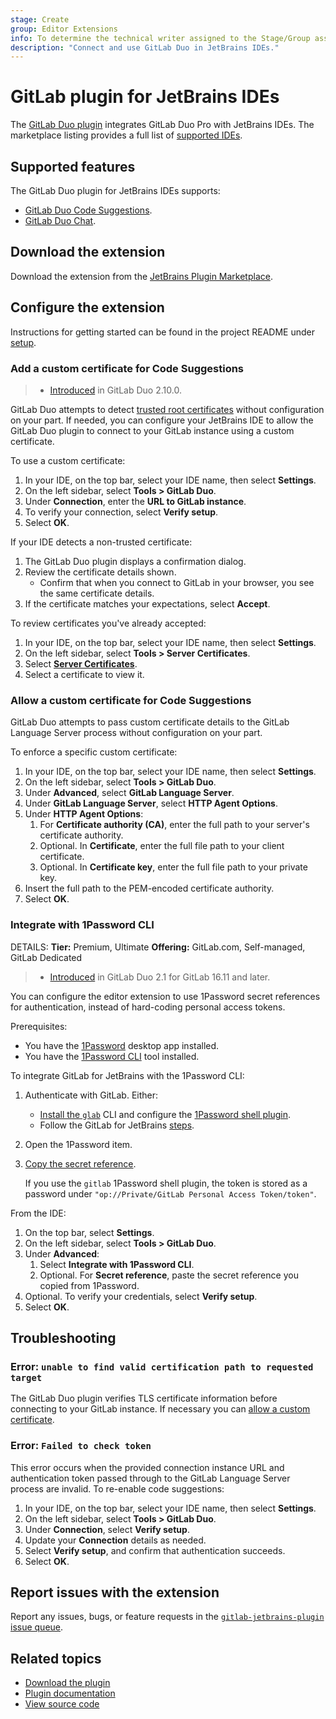 ```yaml
---
stage: Create
group: Editor Extensions
info: To determine the technical writer assigned to the Stage/Group associated with this page, see https://handbook.gitlab.com/handbook/product/ux/technical-writing/#assignments
description: "Connect and use GitLab Duo in JetBrains IDEs."
---
```


# GitLab plugin for JetBrains IDEs

The [GitLab Duo plugin](https://plugins.jetbrains.com/plugin/22325-gitlab-duo) integrates GitLab Duo Pro with JetBrains IDEs. The marketplace listing provides a full list of [supported IDEs](https://plugins.jetbrains.com/plugin/22325-gitlab-duo/versions).

## Supported features

The GitLab Duo plugin for JetBrains IDEs supports:

- [GitLab Duo Code Suggestions](../../user/project/repository/code_suggestions/index.md).
- [GitLab Duo Chat](../../user/gitlab_duo_chat.md).

## Download the extension

Download the extension from the [JetBrains Plugin Marketplace](https://plugins.jetbrains.com/plugin/22325-gitlab-duo).

## Configure the extension

Instructions for getting started can be found in the project README under [setup](https://gitlab.com/gitlab-org/editor-extensions/gitlab-jetbrains-plugin#setup).

### Add a custom certificate for Code Suggestions

> - [Introduced](https://gitlab.com/gitlab-org/editor-extensions/gitlab-jetbrains-plugin/-/issues/561) in GitLab Duo 2.10.0.

GitLab Duo attempts to detect [trusted root certificates](https://www.jetbrains.com/help/idea/ssl-certificates.html)
without configuration on your part. If needed, you can configure your JetBrains IDE to allow the GitLab Duo plugin
to connect to your GitLab instance using a custom certificate.

To use a custom certificate:

1. In your IDE, on the top bar, select your IDE name, then select **Settings**.
1. On the left sidebar, select **Tools > GitLab Duo**.
1. Under **Connection**, enter the **URL to GitLab instance**.
1. To verify your connection, select **Verify setup**.
1. Select **OK**.

If your IDE detects a non-trusted certificate:

1. The GitLab Duo plugin displays a confirmation dialog.
1. Review the certificate details shown.
   - Confirm that when you connect to GitLab in your browser, you see the same certificate details.
1. If the certificate matches your expectations, select **Accept**.

To review certificates you've already accepted:

1. In your IDE, on the top bar, select your IDE name, then select **Settings**.
1. On the left sidebar, select **Tools > Server Certificates**.
1. Select [**Server Certificates**](https://www.jetbrains.com/help/idea/settings-tools-server-certificates.html).
1. Select a certificate to view it.

### Allow a custom certificate for Code Suggestions

GitLab Duo attempts to pass custom certificate details to the GitLab Language Server process without configuration on your part.

To enforce a specific custom certificate:

1. In your IDE, on the top bar, select your IDE name, then select **Settings**.
1. On the left sidebar, select **Tools > GitLab Duo**.
1. Under **Advanced**, select **GitLab Language Server**.
1. Under **GitLab Language Server**, select **HTTP Agent Options**.
1. Under **HTTP Agent Options**:
   1. For **Certificate authority (CA)**, enter the full path to your server's certificate authority.
   1. Optional. In **Certificate**, enter the full file path to your client certificate.
   1. Optional. In **Certificate key**, enter the full file path to your private key.
1. Insert the full path to the PEM-encoded certificate authority.
1. Select **OK**.

### Integrate with 1Password CLI

DETAILS:
**Tier:** Premium, Ultimate
**Offering:** GitLab.com, Self-managed, GitLab Dedicated

> - [Introduced](https://gitlab.com/gitlab-org/editor-extensions/gitlab-jetbrains-plugin/-/issues/291) in GitLab Duo 2.1 for GitLab 16.11 and later.

You can configure the editor extension to use 1Password secret references for authentication, instead of hard-coding personal access tokens.

Prerequisites:

- You have the [1Password](https://1password.com) desktop app installed.
- You have the [1Password CLI](https://developer.1password.com/docs/cli/get-started/) tool installed.

To integrate GitLab for JetBrains with the 1Password CLI:

1. Authenticate with GitLab. Either:
   - [Install the `glab`](../gitlab_cli/index.md#install-the-cli) CLI and
     configure the [1Password shell plugin](https://developer.1password.com/docs/cli/shell-plugins/gitlab/).
   - Follow the GitLab for JetBrains
     [steps](https://gitlab.com/gitlab-org/editor-extensions/gitlab-jetbrains-plugin#setup).
1. Open the 1Password item.
1. [Copy the secret reference](https://developer.1password.com/docs/cli/secret-references/#step-1-copy-secret-references).

   If you use the `gitlab` 1Password shell plugin, the token is stored as a password under `"op://Private/GitLab Personal Access Token/token"`.

From the IDE:

1. On the top bar, select **Settings**.
1. On the left sidebar, select **Tools > GitLab Duo**.
1. Under **Advanced**:
   1. Select **Integrate with 1Password CLI**.
   1. Optional. For **Secret reference**, paste the secret reference you copied from 1Password.
1. Optional. To verify your credentials, select **Verify setup**.
1. Select **OK**.

## Troubleshooting

### Error: `unable to find valid certification path to requested target`

The GitLab Duo plugin verifies TLS certificate information before connecting to your GitLab instance.
If necessary you can [allow a custom certificate](#allow-a-custom-certificate-for-code-suggestions).

### Error: `Failed to check token`

This error occurs when the provided connection instance URL and authentication token passed through to the
GitLab Language Server process are invalid. To re-enable code suggestions:

1. In your IDE, on the top bar, select your IDE name, then select **Settings**.
1. On the left sidebar, select **Tools > GitLab Duo**.
1. Under **Connection**, select **Verify setup**.
1. Update your **Connection** details as needed.
1. Select **Verify setup**, and confirm that authentication succeeds.
1. Select **OK**.

## Report issues with the extension

Report any issues, bugs, or feature requests in the
[`gitlab-jetbrains-plugin` issue queue](https://gitlab.com/gitlab-org/editor-extensions/gitlab-jetbrains-plugin/-/issues).

## Related topics

- [Download the plugin](https://plugins.jetbrains.com/plugin/22325-gitlab-duo)
- [Plugin documentation](https://gitlab.com/gitlab-org/editor-extensions/gitlab-jetbrains-plugin/-/blob/main/README.md)
- [View source code](https://gitlab.com/gitlab-org/editor-extensions/gitlab-jetbrains-plugin)
